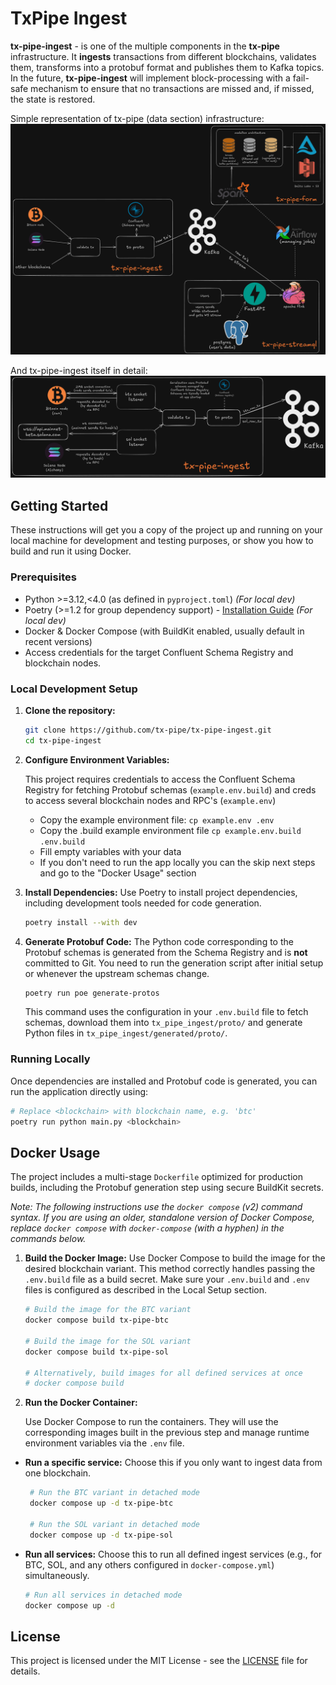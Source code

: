 # TxPipe Ingest
**tx-pipe-ingest** - is one of the multiple components in the **tx-pipe** infrastructure. It **ingests** transactions from different blockchains, validates them, transforms into a protobuf format and publishes them to Kafka topics. In the future, **tx-pipe-ingest** will implement block-processing with a fail-safe mechanism to ensure that no transactions are missed and, if missed, the state is restored.

Simple representation of tx-pipe (data section) infrastructure:
![tx-pipe data section diagram](./docs/images/tx-pipe-infra-01.png)

And tx-pipe-ingest itself in detail:
![tx-pipe-ingest diagram](./docs/images/tx-pipe-ingest-01.png)

## Getting Started

These instructions will get you a copy of the project up and running on your local machine for development and testing purposes, or show you how to build and run it using Docker.

### Prerequisites

*   Python >=3.12,<4.0 (as defined in `pyproject.toml`) *(For local dev)*
*   Poetry (>=1.2 for group dependency support) - [Installation Guide](https://python-poetry.org/docs/#installation) *(For local dev)*
*   Docker & Docker Compose (with BuildKit enabled, usually default in recent versions)
*   Access credentials for the target Confluent Schema Registry and blockchain nodes.

### Local Development Setup

1.  **Clone the repository:**
    ```bash
    git clone https://github.com/tx-pipe/tx-pipe-ingest.git
    cd tx-pipe-ingest
    ```

2.  **Configure Environment Variables:**
    
    This project requires credentials to access the Confluent Schema Registry for fetching Protobuf schemas (`example.env.build`) and creds to access several blockchain nodes and RPC's (`example.env`)
    *   Copy the example environment file: `cp example.env .env`
    *   Copy the .build example environment file `cp example.env.build .env.build`
    *   Fill empty variables with your data
    *   If you don't need to run the app locally you can the skip next steps and go to the "Docker Usage" section


3.  **Install Dependencies:**
    Use Poetry to install project dependencies, including development tools needed for code generation.
    ```bash
    poetry install --with dev
    ```

4.  **Generate Protobuf Code:**
    The Python code corresponding to the Protobuf schemas is generated from the Schema Registry and is **not** committed to Git. You need to run the generation script after initial setup or whenever the upstream schemas change.
    ```bash
    poetry run poe generate-protos
    ```
    This command uses the configuration in your `.env.build` file to fetch schemas, download them into `tx_pipe_ingest/proto/` and generate Python files in `tx_pipe_ingest/generated/proto/`.

### Running Locally

Once dependencies are installed and Protobuf code is generated, you can run the application directly using:

```bash
# Replace <blockchain> with blockchain name, e.g. 'btc'
poetry run python main.py <blockchain>
```


## Docker Usage

The project includes a multi-stage `Dockerfile` optimized for production builds, including the Protobuf generation step using secure BuildKit secrets.

*Note: The following instructions use the `docker compose` (v2) command syntax. If you are using an older, standalone version of Docker Compose, replace `docker compose` with `docker-compose` (with a hyphen) in the commands below.*
1.  **Build the Docker Image:**
    Use Docker Compose to build the image for the desired blockchain variant. This method correctly handles passing the `.env.build` file as a build secret. Make sure your `.env.build` and `.env` files is configured as described in the Local Setup section.

      ```bash
    # Build the image for the BTC variant
    docker compose build tx-pipe-btc

    # Build the image for the SOL variant
    docker compose build tx-pipe-sol
    
    # Alternatively, build images for all defined services at once
    # docker compose build
    ```

2.  **Run the Docker Container:**
    
    Use Docker Compose to run the containers. They will use the corresponding images built in the previous step and manage runtime environment variables via the `.env` file.
   *   **Run a specific service:** Choose this if you only want to ingest data from one blockchain.
       ```bash
        # Run the BTC variant in detached mode
        docker compose up -d tx-pipe-btc

        # Run the SOL variant in detached mode
        docker compose up -d tx-pipe-sol
       ```

   *   **Run all services:** Choose this to run all defined ingest services (e.g., for BTC, SOL, and any others configured in `docker-compose.yml`) simultaneously.
       ```bash
       # Run all services in detached mode
       docker compose up -d
       ```
    
## License
This project is licensed under the MIT License - see the [LICENSE](LICENSE) file for details.